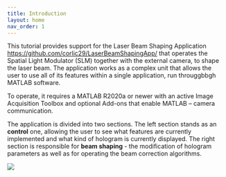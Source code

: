 ```yaml
---
title: Introduction
layout: home
nav_order: 1
---
```


This tutorial provides support for the Laser Beam Shaping Application https://github.com/corlic29/LaserBeamShapingApp/ that operates the Spatial Light Modulator (SLM) together with the external camera, to shape the laser beam. The application works as a complex unit that allows the user to use all of its features within a single application, run througgbbgh MATLAB software.

To operate, it requires a MATLAB R2020a or newer with an active Image Acquisition Toolbox and optional Add-ons that enable MATLAB – camera communication. 

The application is divided into two sections. The left section stands as an **control** one, allowing the user to see what features are currently implemented and what kind of hologram is currently displayed. The right section is responsible for **beam shaping** - the modification of hologram parameters as well as for operating the beam correction algorithms. 



![](./assets/images/App_overview.png)

